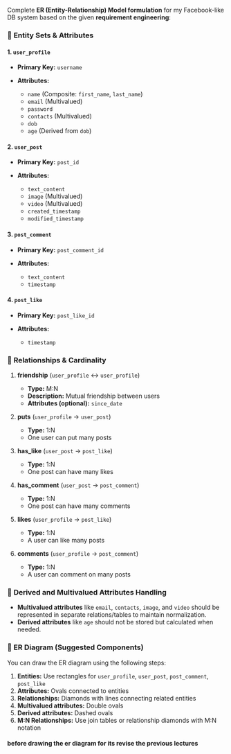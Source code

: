 Complete **ER (Entity-Relationship) Model formulation** for my Facebook-like DB system based on the given **requirement engineering**:

### 🔷 **Entity Sets & Attributes**

#### 1. `user_profile`

* **Primary Key:** `username`
* **Attributes:**

  * `name` (Composite: `first_name`, `last_name`)
  * `email` (Multivalued)
  * `password`
  * `contacts` (Multivalued)
  * `dob`
  * `age` (Derived from `dob`)

#### 2. `user_post`

* **Primary Key:** `post_id`
* **Attributes:**

  * `text_content`
  * `image` (Multivalued)
  * `video` (Multivalued)
  * `created_timestamp`
  * `modified_timestamp`

#### 3. `post_comment`

* **Primary Key:** `post_comment_id`
* **Attributes:**

  * `text_content`
  * `timestamp`

#### 4. `post_like`

* **Primary Key:** `post_like_id`
* **Attributes:**

  * `timestamp`

### 🔷 **Relationships & Cardinality**

1. **friendship** (`user_profile` ↔ `user_profile`)

   * **Type:** M\:N
   * **Description:** Mutual friendship between users
   * **Attributes (optional):** `since_date`

2. **puts** (`user_profile` → `user_post`)

   * **Type:** 1\:N
   * One user can put many posts

3. **has\_like** (`user_post` → `post_like`)

   * **Type:** 1\:N
   * One post can have many likes

4. **has\_comment** (`user_post` → `post_comment`)

   * **Type:** 1\:N
   * One post can have many comments

5. **likes** (`user_profile` → `post_like`)

   * **Type:** 1\:N
   * A user can like many posts

6. **comments** (`user_profile` → `post_comment`)

   * **Type:** 1\:N
   * A user can comment on many posts

### 🧩 **Derived and Multivalued Attributes Handling**

* **Multivalued attributes** like `email`, `contacts`, `image`, and `video` should be represented in separate relations/tables to maintain normalization.
* **Derived attributes** like `age` should not be stored but calculated when needed.

### 📘 ER Diagram (Suggested Components)

You can draw the ER diagram using the following steps:

1. **Entities:** Use rectangles for `user_profile`, `user_post`, `post_comment`, `post_like`
2. **Attributes:** Ovals connected to entities
3. **Relationships:** Diamonds with lines connecting related entities
4. **Multivalued attributes:** Double ovals
5. **Derived attributes:** Dashed ovals
6. **M\:N Relationships:** Use join tables or relationship diamonds with M\:N notation


#### before drawing the er diagram for its revise the previous lectures